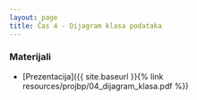 ```yaml
---
layout: page
title: Čas 4 - Dijagram klasa podataka
---
```


### Materijali

- [Prezentacija]({{ site.baseurl }}{% link resources/projbp/04_dijagram_klasa.pdf %})
